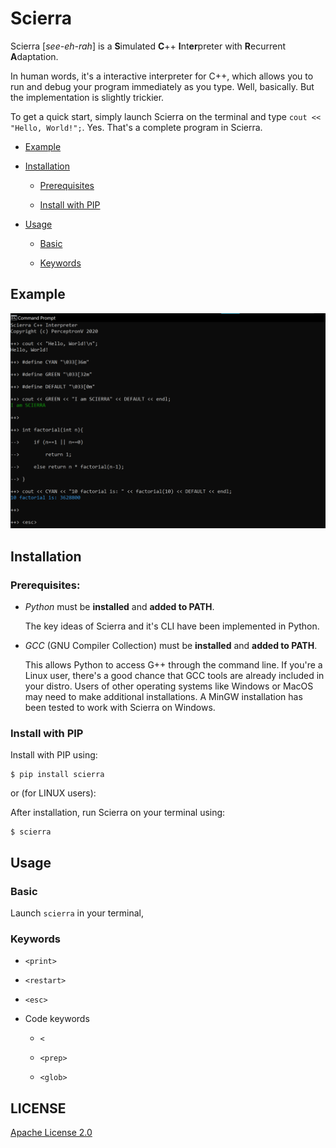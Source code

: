 # Scierra

Scierra [_see-eh-rah_] is a **S**imulated **C**++ **I**nt**er**preter with **R**ecurrent **A**daptation.

In human words, it's a interactive interpreter for C++, which allows you to run and debug your program immediately as you type. Well, basically. But the implementation is slightly trickier.

To get a quick start, simply launch Scierra on the terminal and type `cout << "Hello, World!";`. Yes. That's a complete program in Scierra.

* [Example](#Example)

* [Installation](#Installation)

    * [Prerequisites](#Prerequisites)

    * [Install with PIP](#Install-with-PIP)

* [Usage](#Usage)

   * [Basic](#Basic)
   
   * [Keywords](#Keywords)

## Example

![Basic Scierra Demo](static/basic_demo.png "Scierra Basic Demo")

## Installation

### Prerequisites:

* _Python_ must be **installed** and **added to PATH**.
   
   The key ideas of Scierra and it's CLI have been implemented in Python.

* _GCC_ (GNU Compiler Collection) must be **installed** and **added to PATH**.
   
   This allows Python to access G++ through the command line. If you're a Linux user, there's a good chance that GCC tools are already included in your distro. Users of other operating systems like Windows or MacOS may need to make additional installations. A MinGW installation has been tested to work with Scierra on Windows.

### Install with PIP

Install with PIP using:

    $ pip install scierra

or (for LINUX users):


  
After installation, run Scierra on your terminal using:

    $ scierra

## Usage

### Basic

Launch `scierra` in your terminal, 

### Keywords

* `<print>`

* `<restart>`

* `<esc>`

* Code keywords

   * `<`
   
   * `<prep>`
   
   * `<glob>`

## LICENSE
[Apache License 2.0](LICENSE)
